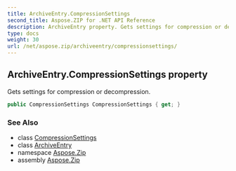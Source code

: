 ```yaml
---
title: ArchiveEntry.CompressionSettings
second_title: Aspose.ZIP for .NET API Reference
description: ArchiveEntry property. Gets settings for compression or decompression
type: docs
weight: 30
url: /net/aspose.zip/archiveentry/compressionsettings/
---
```

## ArchiveEntry.CompressionSettings property

Gets settings for compression or decompression.

```csharp
public CompressionSettings CompressionSettings { get; }
```

### See Also

* class [CompressionSettings](../../../aspose.zip.saving/compressionsettings/)
* class [ArchiveEntry](../)
* namespace [Aspose.Zip](../../archiveentry/)
* assembly [Aspose.Zip](../../../)


